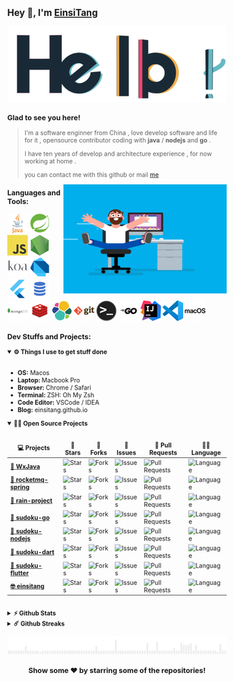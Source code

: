 ## Hey 👋, I'm [EinsiTang](https://github.com/einsitang)


![](gifs/hello.gif)


### Glad to see you here! &nbsp;

> I'm a software enginner from China , love develop software and life for it , opensource contributor coding with **java** / **nodejs** and **go** .
> 
> I have ten years of develop and architecture experience , for now working at home .
> 
> you can contact me with this github or mail [me](mailto:my-tangjianbin@163.com)

<img align="right" height="250" width="375" alt="" src="https://raw.githubusercontent.com/einsitang/einsitang/master/gifs/coder.gif" />


### Languages and Tools:

<code><img height="47" src="https://raw.githubusercontent.com/github/explore/main/topics/java/java.png" alt="java"></code>
<code><img height="47" src="https://raw.githubusercontent.com/github/explore/main/topics/spring/spring.png" alt="spring"></code>
<code><img height="47" src="https://raw.githubusercontent.com/github/explore/main/topics/javascript/javascript.png" alt="javascript"></code>
<code><img height="47" src="https://raw.githubusercontent.com/github/explore/main/topics/nodejs/nodejs.png" alt="nodejs"></code>
<code><img height="47" src="https://raw.githubusercontent.com/github/explore/main/topics/koa/koa.png" alt="koa"></code>
<code><img height="47" src="https://raw.githubusercontent.com/github/explore/main/topics/dart/dart.png" alt="dart"></code>
<code><img height="47" src="https://raw.githubusercontent.com/github/explore/main/topics/flutter/flutter.png" alt="flutter"></code>
<code><img height="47" src="https://raw.githubusercontent.com/github/explore/main/topics/sql/sql.png" alt="sql"></code>
<code><img height="47" src="https://raw.githubusercontent.com/github/explore/main/topics/mongodb/mongodb.png" alt="mongodb"></code>
<code><img height="47" src="https://raw.githubusercontent.com/github/explore/main/topics/redis/redis.png" alt="redis"></code>
<code><img height="47" src="https://raw.githubusercontent.com/github/explore/main/topics/elasticsearch/elasticsearch.png" alt="es"></code>
<code><img height="47" src="https://raw.githubusercontent.com/github/explore/main/topics/git/git.png" alt="git"></code>
<code><img height="47" src="https://raw.githubusercontent.com/github/explore/main/topics/terminal/terminal.png" alt="terminal"></code>
<code><img height="47" src="https://raw.githubusercontent.com/github/explore/main/topics/go/go.png" alt="go"></code>
<code><img height="47" src="https://raw.githubusercontent.com/github/explore/main/topics/intellij-idea/intellij-idea.png" alt="idea"></code>
<code><img height="47" src="https://raw.githubusercontent.com/github/explore/main/topics/visual-studio-code/visual-studio-code.png" alt="VSCode"></code>
<code><img height="47" src="https://raw.githubusercontent.com/github/explore/main/topics/macos/macos.png" alt="macos"></code>


### Dev Stuffs and Projects:

<details open>	
  <br />
  <summary><b>⚙️ Things I use to get stuff done</b></summary>
  	<ul>
  	    <li><b>OS:</b> Macos </li>
	    <li><b>Laptop: </b> Macbook Pro</li>
  	    <li><b>Browser: </b> Chrome / Safari</li>
	    <li><b>Terminal: </b> ZSH: Oh My Zsh </li>
	    <li><b>Code Editor:</b> VSCode / IDEA</li>
	    <li><b>Blog:</b> einsitang.github.io </li>
	</ul>	
</details>

<details open>
  <summary><b>🧑‍🚀 Open Source Projects</b></summary>

  <br />
  <table>
    <thead align="center">
      <tr border: none;>
        <td><b>💻 Projects</b></td>
        <td><b>🌟 Stars</b></td>
        <td><b>🍴 Forks</b></td>
        <td><b>🐛 Issues</b></td>
        <td><b>🔔 Pull Requests</b></td>
        <td><b>👨‍💻 Language</b></td>
      </tr>
    </thead>
    <tbody>
      <tr>
	      <td><a href="https://github.com/Wechat-Group/WxJava"><b>🚀 WxJava</b></a></td>
        <td><img alt="Stars" src="https://img.shields.io/github/stars/Wechat-Group/WxJava?style=flat-square&labelColor=343b41"/></td>
        <td><img alt="Forks" src="https://img.shields.io/github/forks/Wechat-Group/WxJava?style=flat-square&labelColor=343b41"/></td>
        <td><img alt="Issues" src="https://img.shields.io/github/issues/Wechat-Group/WxJava?style=flat-square"/></td>
        <td><img alt="Pull Requests" src="https://img.shields.io/github/issues-pr/Wechat-Group/WxJava?style=flat-square"/></td>
        <td><img alt="Language" src="https://img.shields.io/github/languages/top/Wechat-Group/WxJava?style=flat-square"/></td>
      </tr>
      <tr>
	      <td><a href="https://github.com/apache/rocketmq-spring"><b>🚀 rocketmq-spring</b></a></td>
        <td><img alt="Stars" src="https://img.shields.io/github/stars/apache/rocketmq-spring?style=flat-square&labelColor=343b41"/></td>
        <td><img alt="Forks" src="https://img.shields.io/github/forks/apache/rocketmq-spring?style=flat-square&labelColor=343b41"/></td>
        <td><img alt="Issues" src="https://img.shields.io/github/issues/apache/rocketmq-spring?style=flat-square"/></td>
        <td><img alt="Pull Requests" src="https://img.shields.io/github/issues-pr/apache/rocketmq-spring?style=flat-square"/></td>
        <td><img alt="Language" src="https://img.shields.io/github/languages/top/apache/rocketmq-spring?label=javascript&style=flat-square"/></td>
      </tr>
      <tr>
	      <td><a href="https://github.com/einsitang/rain"><b>🚀 rain-project</b></a></td>
        <td><img alt="Stars" src="https://img.shields.io/github/stars/einsitang/rain?style=flat-square&labelColor=343b41"/></td>
        <td><img alt="Forks" src="https://img.shields.io/github/forks/einsitang/rain?style=flat-square&labelColor=343b41"/></td>
        <td><img alt="Issues" src="https://img.shields.io/github/issues/einsitang/rain?style=flat-square"/></td>
        <td><img alt="Pull Requests" src="https://img.shields.io/github/issues-pr/einsitang/rain?style=flat-square"/></td>
        <td><img alt="Language" src="https://img.shields.io/github/languages/top/einsitang/rain?style=flat-square"/></td> 
      </tr>
      <tr>
	      <td><a href="https://github.com/einsitang/sudoku-go"><b>🚀 sudoku-go</b></a></td>
        <td><img alt="Stars" src="https://img.shields.io/github/stars/einsitang/sudoku-go?style=flat-square&labelColor=343b41"/></td>
        <td><img alt="Forks" src="https://img.shields.io/github/forks/einsitang/sudoku-go?style=flat-square&labelColor=343b41"/></td>
        <td><img alt="Issues" src="https://img.shields.io/github/issues/einsitang/sudoku-go?style=flat-square"/></td>
        <td><img alt="Pull Requests" src="https://img.shields.io/github/issues-pr/einsitang/sudoku-go?style=flat-square"/></td>
        <td><img alt="Language" src="https://img.shields.io/github/languages/top/einsitang/sudoku-go?style=flat-square"/></td> 
      </tr>
      <tr>
	      <td><a href="https://github.com/einsitang/sudoku-nodejs"><b>🚀 sudoku-nodejs</b></a></td>
        <td><img alt="Stars" src="https://img.shields.io/github/stars/einsitang/sudoku-nodejs?style=flat-square&labelColor=343b41"/></td>
        <td><img alt="Forks" src="https://img.shields.io/github/forks/einsitang/sudoku-nodejs?style=flat-square&labelColor=343b41"/></td>
        <td><img alt="Issues" src="https://img.shields.io/github/issues/einsitang/sudoku-nodejs?style=flat-square"/></td>
        <td><img alt="Pull Requests" src="https://img.shields.io/github/issues-pr/einsitang/sudoku-nodejs?style=flat-square"/></td>
        <td><img alt="Language" src="https://img.shields.io/github/languages/top/einsitang/sudoku-nodejs?style=flat-square"/></td> 
      </tr>
      <tr>
	      <td><a href="https://github.com/einsitang/sudoku-dart"><b>🚀 sudoku-dart</b></a></td>
        <td><img alt="Stars" src="https://img.shields.io/github/stars/einsitang/sudoku-dart?style=flat-square&labelColor=343b41"/></td>
        <td><img alt="Forks" src="https://img.shields.io/github/forks/einsitang/sudoku-dart?style=flat-square&labelColor=343b41"/></td>
        <td><img alt="Issues" src="https://img.shields.io/github/issues/einsitang/sudoku-dart?style=flat-square"/></td>
        <td><img alt="Pull Requests" src="https://img.shields.io/github/issues-pr/einsitang/sudoku-dart?style=flat-square"/></td>
        <td><img alt="Language" src="https://img.shields.io/github/languages/top/einsitang/sudoku-dart?style=flat-square"/></td> 
      </tr>
      <tr>
	      <td><a href="https://github.com/einsitang/sudoku-flutter"><b>🚀 sudoku-flutter</b></a></td>
        <td><img alt="Stars" src="https://img.shields.io/github/stars/einsitang/sudoku-flutter?style=flat-square&labelColor=343b41"/></td>
        <td><img alt="Forks" src="https://img.shields.io/github/forks/einsitang/sudoku-flutter?style=flat-square&labelColor=343b41"/></td>
        <td><img alt="Issues" src="https://img.shields.io/github/issues/einsitang/sudoku-flutter?style=flat-square"/></td>
        <td><img alt="Pull Requests" src="https://img.shields.io/github/issues-pr/einsitang/sudoku-flutter?style=flat-square"/></td>
        <td><img alt="Language" src="https://img.shields.io/github/languages/top/einsitang/sudoku-flutter?style=flat-square"/></td> 
      </tr>
      <tr>
	      <td><a href="https://github.com/einsitang/einsitang"><b>🤓 einsitang</b></a></td>
        <td><img alt="Stars" src="https://img.shields.io/github/stars/einsitang/einsitang?style=flat-square&labelColor=343b41"/></td>
        <td><img alt="Forks" src="https://img.shields.io/github/forks/einsitang/einsitang?style=flat-square&labelColor=343b41"/></td>
        <td><img alt="Issues" src="https://img.shields.io/github/issues/einsitang/einsitang?style=flat-square"/></td>
        <td><img alt="Pull Requests" src="https://img.shields.io/github/issues-pr/einsitang/einsitang?style=flat-square"/></td>
        <td><img alt="Language" src="https://img.shields.io/badge/markdown-100%25-blue?style=flat-square"/></td> 
      </tr>
    </tbody>
  </table>
  <br />
</details>

<details>	
  <summary><b>⚡ Github Stats</b></summary>

  <br />
  <img height="180em" src="https://github-readme-stats.vercel.app/api?username=einsitang&show_icons=true&hide_border=true&&count_private=true&include_all_commits=true" />
  <img height="180em" src="https://github-readme-stats.vercel.app/api/top-langs/?username=einsitang&exclude_repo=KNN-Image-Classification&show_icons=true&hide_border=true&layout=compact&langs_count=8"/>
</details>

<details>	
  <summary><b>☄️ Github Streaks</b></summary>

  <br />
  <img height="180em" src="https://github-readme-streak-stats.herokuapp.com/?user=einsitang&hide_border=true" />
</details>


![](gifs/bars.gif)

<div align="center">

### Show some ❤️ by starring some of the repositories!

</div>
